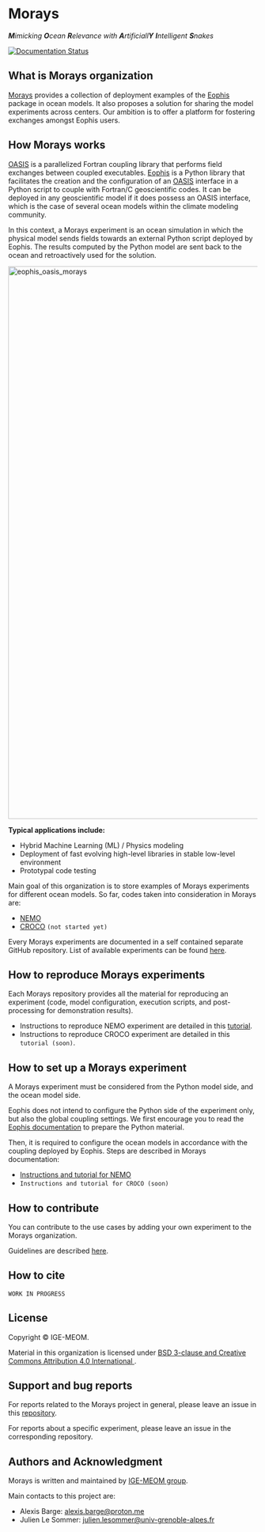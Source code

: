
# Morays

_**M**imicking **O**cean **R**elevance with **A**rtificiall**Y** **I**ntelligent **S**nakes_

[![Documentation Status](https://readthedocs.org/projects/morays-doc/badge/?version=latest)](https://morays-doc.readthedocs.io/en/latest/?badge=latest)



## What is Morays organization

[Morays](https://morays-doc.readthedocs.io/en/latest/index.html) provides a collection of deployment examples of the [Eophis](https://github.com/meom-group/eophis/) package in ocean models. It also proposes a solution for sharing the model experiments across centers. Our ambition is to offer a platform for fostering exchanges amongst Eophis users.



## How Morays works

[OASIS](https://oasis.cerfacs.fr/en/) is a parallelized Fortran coupling library that performs field exchanges between coupled executables. [Eophis](https://github.com/meom-group/eophis/) is a Python library that facilitates the creation and the configuration of an [OASIS](https://oasis.cerfacs.fr/en/) interface in a Python script to couple with Fortran/C geoscientific codes. It can be deployed in any geoscientific model if it does possess an OASIS interface, which is the case of several ocean models within the climate modeling community.

In this context, a Morays experiment is an ocean simulation in which the physical model sends fields towards an external Python script deployed by Eophis. The results computed by the Python model are sent back to the ocean and retroactively used for the solution.

<img width="1118" alt="eophis_oasis_morays" src="https://github.com/user-attachments/assets/33f82493-800b-4a94-bcc1-3de653105a04">

**Typical applications include:**
- Hybrid Machine Learning (ML) / Physics modeling
- Deployment of fast evolving high-level libraries in stable low-level environment
- Prototypal code testing

Main goal of this organization is to store examples of Morays experiments for different ocean models. So far, codes taken into consideration in Morays are:
- [NEMO](https://www.nemo-ocean.eu/)
- [CROCO](https://www.croco-ocean.org/) `(not started yet)`

Every Morays experiments are documented in a self contained separate GitHub repository. List of available experiments can be found [here](https://morays-doc.readthedocs.io/en/latest/morays_exp.html).



## How to reproduce Morays experiments

Each Morays repository provides all the material for reproducing an experiment (code, model configuration, execution scripts, and post-processing for demonstration results).

- Instructions to reproduce NEMO experiment are detailed in this [tutorial](https://morays-doc.readthedocs.io/en/latest/getting_started.html).
- Instructions to reproduce CROCO experiment are detailed in this `tutorial (soon)`.



## How to set up a Morays experiment

A Morays experiment must be considered from the Python model side, and the ocean model side.

Eophis does not intend to configure the Python side of the experiment only, but also the global coupling settings. We first encourage you to read the [Eophis documentation](https://eophis.readthedocs.io/en/latest/) to prepare the Python material.

Then, it is required to configure the ocean models in accordance with the coupling deployed by Eophis. Steps are described in Morays documentation:
- [Instructions and tutorial for NEMO](https://morays-doc.readthedocs.io/en/latest/nemo.html)
- `Instructions and tutorial for CROCO (soon)`



## How to contribute

You can contribute to the use cases by adding your own experiment to the Morays organization. 

Guidelines are described [here](https://morays-doc.readthedocs.io/en/latest/morays_exp.html#).



## How to cite

`WORK IN PROGRESS`


## License

Copyright &copy; IGE-MEOM.

Material in this organization is licensed under [BSD 3-clause and Creative Commons Attribution 4.0 International ](https://github.com/morays-community/morays-doc/blob/main/LICENSE).



## Support and bug reports

For reports related to the Morays project in general, please leave an issue in this [repository](https://github.com/morays-community/.github/issues).

For reports about a specific experiment, please leave an issue in the corresponding repository.



## Authors and Acknowledgment

Morays is written and maintained by [IGE-MEOM group](https://github.com/meom-group).

Main contacts to this project are:

- Alexis Barge: alexis.barge@proton.me
- Julien Le Sommer: julien.lesommer@univ-grenoble-alpes.fr
